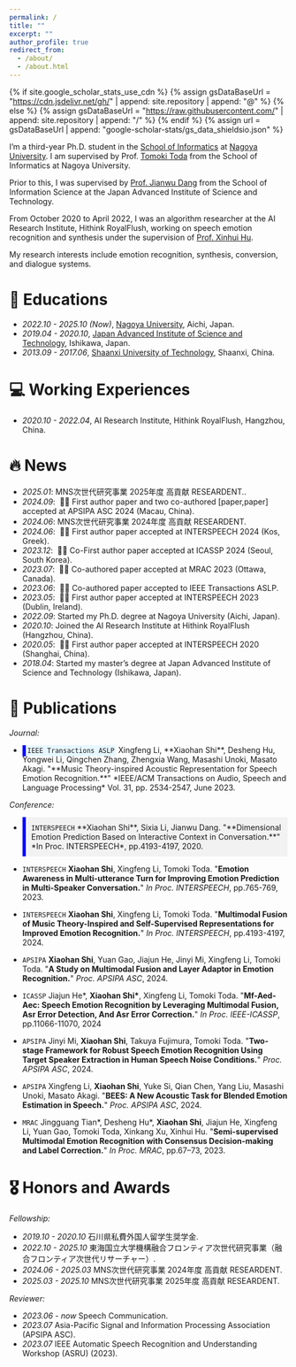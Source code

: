 ```yaml
---
permalink: /
title: ""
excerpt: ""
author_profile: true
redirect_from: 
  - /about/
  - /about.html
---
```


{% if site.google_scholar_stats_use_cdn %}
{% assign gsDataBaseUrl = "https://cdn.jsdelivr.net/gh/" | append: site.repository | append: "@" %}
{% else %}
{% assign gsDataBaseUrl = "https://raw.githubusercontent.com/" | append: site.repository | append: "/" %}
{% endif %}
{% assign url = gsDataBaseUrl | append: "google-scholar-stats/gs_data_shieldsio.json" %}

<span class='anchor' id='about-me'></span>

I’m a third-year Ph.D. student in the [School of Informatics](https://www.i.nagoya-u.ac.jp/) at [Nagoya University](https://www.nagoya-u.ac.jp/). I am supervised by Prof. [Tomoki Toda](https://sites.google.com/site/tomokitoda/home) from the School of Informatics at Nagoya University. 

Prior to this, I was supervised by [Prof. Jianwu Dang](https://scholar.google.com/citations?user=Wk5ApskAAAAJ&hl=zh-CN&oi=ao) from the School of Information Science at the Japan Advanced Institute of Science and Technology.

From October 2020 to April 2022, I was an algorithm researcher at the AI Research Institute, Hithink RoyalFlush, working on speech emotion recognition and synthesis under the supervision of [Prof. Xinhui Hu](https://scholar.google.com/citations?user=WhCsrgoAAAAJ&hl=zh-CN&oi=ao).

My research interests include emotion recognition, synthesis, conversion, and dialogue systems. 
<!-- I have published more than 10 papers at the top international AI conferences with total <a href='https://scholar.google.com/citations?user=DhtAFkwAAAAJ'>google scholar citations <strong><span id='total_cit'>260000+</span></strong></a> (You can also use google scholar badge <a href='https://scholar.google.com/citations?user=DhtAFkwAAAAJ'><img src="https://img.shields.io/endpoint?url={{ url | url_encode }}&logo=Google%20Scholar&labelColor=f6f6f6&color=9cf&style=flat&label=citations"></a>). -->

# 📖 Educations
- *2022.10 - 2025.10 (Now)*, [Nagoya University](https://www.nagoya-u.ac.jp/), Aichi, Japan. 
- *2019.04 - 2020.10*,  [Japan Advanced Institute of Science and Technology](https://www.jaist.ac.jp/index.html), Ishikawa, Japan. 
- *2013.09 - 2017.06*, [Shaanxi University of Technology](https://www.snut.edu.cn/), Shaanxi, China.

# 💻 Working Experiences
- *2020.10 - 2022.04*, AI Research Institute, Hithink RoyalFlush, Hangzhou, China. 

# 🔥 News
- *2025.01*: MNS次世代研究事業 2025年度 高貢献 RESEARDENT.. 
- *2024.09*: &nbsp;🎉🎉 First author paper and two co-authored [paper,paper] accepted at APSIPA ASC 2024 (Macau, China).
- *2024.06*: MNS次世代研究事業 2024年度 高貢献 RESEARDENT.
- *2024.06*: &nbsp;🎉🎉 First author paper accepted at INTERSPEECH 2024 (Kos, Greek).
- *2023.12*: &nbsp;🎉🎉 Co-First author paper accepted at ICASSP 2024 (Seoul, South Korea).
- *2023.07*: &nbsp;🎉🎉 Co-authored paper accepted at MRAC 2023 (Ottawa, Canada).
- *2023.06*: &nbsp;🎉🎉 Co-authored paper accepted to IEEE Transactions ASLP.
- *2023.05*: &nbsp;🎉🎉 First author paper accepted at INTERSPEECH 2023 (Dublin, Ireland).
- *2022.09*: Started my Ph.D. degree at Nagoya University (Aichi, Japan).
- *2020.10*: Joined the AI Research Institute at Hithink RoyalFlush (Hangzhou, China).
- *2020.05*: &nbsp;🎉🎉 First author paper accepted at INTERSPEECH 2020 (Shanghai, China).
- *2018.04*: Started my master’s degree at Japan Advanced Institute of Science and Technology (Ishikawa, Japan).

# 📝 Publications 
*Journal:*
- <div><code style="background-color: #e6f7ff; padding: 3px; border-left: 6px solid blue;">IEEE Transactions ASLP</code> Xingfeng Li, **Xiaohan Shi**, Desheng Hu, Yongwei Li, Qingchen Zhang, Zhengxia Wang, Masashi Unoki, Masato Akagi. "**Music Theory-inspired Acoustic Representation for Speech Emotion Recognition.**" *IEEE/ACM Transactions on Audio, Speech and Language Processing* Vol. 31, pp. 2534-2547, June 2023.

*Conference:*
- <div style="background-color: #f2f2f2; padding: 10px; border-left: 6px solid blue;"><code>INTERSPEECH</code> **Xiaohan Shi**, Sixia Li, Jianwu Dang. "**Dimensional Emotion Prediction Based on Interactive Context in Conversation.**" *In Proc. INTERSPEECH*, pp.4193-4197, 2020.
  
- <code class="language-plaintext highlighter-rouge">INTERSPEECH</code> **Xiaohan Shi**, Xingfeng Li, Tomoki Toda. "**Emotion Awareness in Multi-utterance Turn for Improving Emotion Prediction in Multi-Speaker Conversation.**" *In Proc. INTERSPEECH*, pp.765-769, 2023.

- <code class="language-plaintext highlighter-rouge">INTERSPEECH</code> **Xiaohan Shi**, Xingfeng Li, Tomoki Toda. "**Multimodal Fusion of Music Theory-Inspired and Self-Supervised Representations for Improved Emotion Recognition.**" *In Proc. INTERSPEECH*, pp.4193-4197, 2024.

- <code class="language-plaintext highlighter-rouge">APSIPA</code> **Xiaohan Shi**, Yuan Gao, Jiajun He, Jinyi Mi, Xingfeng Li, Tomoki Toda. "**A Study on Multimodal Fusion and Layer Adaptor in Emotion Recognition.**" *Proc. APSIPA ASC*, 2024.

- <code class="language-plaintext highlighter-rouge">ICASSP</code> Jiajun He\*, **Xiaohan Shi\***, Xingfeng Li, Tomoki Toda. "**Mf-Aed-Aec: Speech Emotion Recognition by Leveraging Multimodal Fusion, Asr Error Detection, And Asr Error Correction.**" *In Proc. IEEE-ICASSP*, pp.11066-11070, 2024

- <code class="language-plaintext highlighter-rouge">APSIPA</code> Jinyi Mi, **Xiaohan Shi**, Takuya Fujimura, Tomoki Toda. "**Two-stage Framework for Robust Speech Emotion Recognition Using Target Speaker Extraction in Human Speech Noise Conditions.**" *Proc. APSIPA ASC*, 2024.

- <code class="language-plaintext highlighter-rouge">APSIPA</code> Xingfeng Li, **Xiaohan Shi**, Yuke Si, Qian Chen, Yang Liu, Masashi Unoki, Masato Akagi. "**BEES: A New Acoustic Task for Blended Emotion Estimation in Speech.**" *Proc. APSIPA ASC*, 2024.

- <code class="language-plaintext highlighter-rouge">MRAC</code> Jingguang Tian\*, Desheng Hu\*, **Xiaohan Shi**, Jiajun He, Xingfeng Li, Yuan Gao, Tomoki Toda, Xinkang Xu, Xinhui Hu. "**Semi-supervised Multimodal Emotion Recognition with Consensus Decision-making and Label Correction.**" *In Proc. MRAC*, pp.67–73, 2023.
 
# 🎖 Honors and Awards
*Fellowship:*
- *2019.10 - 2020.10* 石川県私費外国人留学生奨学金. 
- *2022.10 - 2025.10* 東海国立大学機構融合フロンティア次世代研究事業（融合フロンティア次世代リサーチャー）.
- *2024.06 - 2025.03* MNS次世代研究事業 2024年度 高貢献 RESEARDENT.
- *2025.03 - 2025.10* MNS次世代研究事業 2025年度 高貢献 RESEARDENT.
  
*Reviewer:*
- *2023.06 - now* Speech Communication.
- *2023.07* Asia-Pacific Signal and Information Processing Association (APSIPA ASC).
- *2023.07* IEEE Automatic Speech Recognition and Understanding Workshop (ASRU) (2023).
  
<!-- 
# 💬 Invited Talks
- *2021.06*, Lorem ipsum dolor sit amet, consectetur adipiscing elit. Vivamus ornare aliquet ipsum, ac tempus justo dapibus sit amet. 
- *2021.03*, Lorem ipsum dolor sit amet, consectetur adipiscing elit. Vivamus ornare aliquet ipsum, ac tempus justo dapibus sit amet.  \| [\[video\]](https://github.com/)

# 💻 Internships
- *2019.05 - 2020.02*, [Lorem](https://github.com/), China.
 -->
